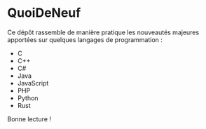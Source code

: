 # QuoiDeNeuf

Ce dépôt rassemble de manière pratique les nouveautés majeures apportées sur quelques langages de programmation :

+ C
+ C++
+ C#
+ Java
+ JavaScript
+ PHP
+ Python
+ Rust

Bonne lecture !
